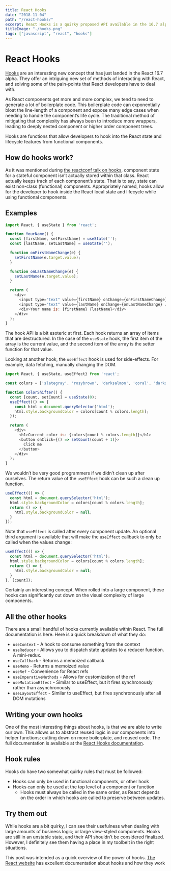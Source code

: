 ```yaml
---
title: React Hooks
date: "2018-11-04"
path: "/react-hooks/"
excerpt: React Hooks is a quirky proposed API available in the 16.7 alpha, allowing developers to more easily separate concerns and reuse logic related to component lifecycle. Let's have a quick look at how to use them. 
titleImage: "./hooks.png"
tags: ["javascript", "react", "hooks"]
---
```


# React Hooks
[Hooks](https://reactjs.org/docs/hooks-intro.html) are an interesting new concept that has just landed in the React 16.7 alpha. They offer an intriguing new set of methods of interacting with React, and solving some of the pain-points that React developers have to deal with.

As React components get more and more complex, we tend to need to generate a lot of boilerplate code. This boilerplate code can exponentially bloat the line-length of a component and expose many edge cases when needing to handle the component’s life cycle. The traditional method of mitigating that complexity has always been to introduce more wrappers, leading to deeply nested component or higher order component trees.

Hooks are functions that allow developers to hook into the React state and lifecycle features from functional components.


## How do hooks work?

As it was mentioned during [the reactconf talk on hooks](https://www.youtube.com/watch?v=dpw9EHDh2bM), component state for a stateful component isn’t actually stored within that class. React actually keeps track of each component’s state. That is to say, state can exist non-class (functional) components. Appropriately named, hooks allow for the developer to hook inside the React local state and lifecycle while using functional components.


## Examples

```javascript
import React, { useState } from 'react';

function YourName() {
  const [firstName, setFirstName] = useState('');
  const [lastName, setLastName] = useState('');

  function onFirstNameChange(e) {
    setFirstName(e.target.value);
  }

  function onLastNameChange(e) {
    setLastName(e.target.value);
  }

  return (
    <div>
      <input type="text" value={firstName} onChange={onFirstNameChange} />
      <input type="text" value={lastName} onChange={onLastNameChange} />
      <div>Your name is: {firstName} {lastName}</div>
    </div>
  );
}
```

The hook API is a bit esoteric at first. Each hook returns an array of items that are destructured. In the case of the `useState` hook, the first item of the array is the current value, and the second item of the array is the setter function for that value.

Looking at another hook, the `useEffect` hook is used for side-effects. For example, data fetching, manually changing the DOM.

```javascript
import React, { useState, useEffect} from 'react';

const colors = ['slategray', 'rosybrown', 'darksalmon', 'coral', 'darkseagreen'];

function ColorShifter() {
  const [count, setCount] = useState(0);
  useEffect(() => {
    const html = document.querySelector('html');
    html.style.backgroundColor = colors[count % colors.length];
  });

  return (
    <div>
      <h1>Current color is: {colors[count % colors.length]}</h1>
      <button onClick={() => setCount(count + 1)}>
        Click me
      </button>
    </div>
  );
}
```

We wouldn’t be very good programmers if we didn’t clean up after ourselves. The return value of the `useEffect` hook can be such a clean up function.

```javascript
useEffect(() => {
  const html = document.querySelector('html');
  html.style.backgroundColor = colors[count % colors.length];
  return () => {
    html.style.backgroundColor = null;
  }
});
```

Note that `useEffect` is called after every component update. An optional third argument is available that will make the `useEffect` callback to only be called when the values change:

```javascript
useEffect(() => {
  const html = document.querySelector('html');
  html.style.backgroundColor = colors[count % colors.length];
  return () => {
    html.style.backgroundColor = null;
  }
}, [count]);
```

Certainly an interesting concept. When rolled into a large component, these hooks can significantly cut down on the visual complexity of large components.


## All the other hooks

There are a small handful of hooks currently available within React. The full documentation is here. Here is a quick breakdown of what they do:

- `useContext` - A hook to consume something from the context
- `useReducer` - Allows you to dispatch state updates to a reducer function. A mini-redux.
- `useCallback` - Returns a memoized callback
- `useMemo` - Returns a memoized value
- `useRef` - Convenience for React refs
- `useImperativeMethods` - Allows for customization of the ref
- `useMutationEffect` - Similar to useEffect, but it fires synchronously rather than asynchronously
- `useLayoutEffect` - Similar to useEffect, but fires synchronously after all DOM mutations


## Writing your own hooks

One of the most interesting things about hooks, is that we are able to write our own. This allows us to abstract reused logic in our components into helper functions; cutting down on more boilerplate, and reused code. The full documentation is available at the [React Hooks documentation](https://reactjs.org/docs/hooks-custom.html).


## Hook rules

Hooks do have two somewhat quirky rules that must be followed:

- Hooks can only be used in functional components, or other hook
- Hooks can only be used at the top level of a component or function
  - Hooks must always be called in the same order, as React depends on the order in which hooks are called to preserve between updates.


## Try them out

While hooks are a bit quirky, I can see their usefulness when dealing with large amounts of business logic; or large view-styled components. Hooks are still in an unstable state, and their API shouldn’t be considered finalized. However, I definitely see them having a place in my toolbelt in the right situations.

This post was intended as a quick overview of the power of hooks. [The React website](https://reactjs.org/docs/hooks-intro.html) has excellent documentation about hooks and how they work
